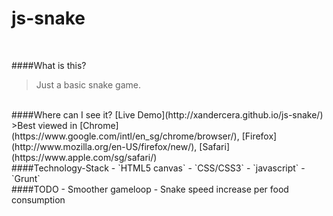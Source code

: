 js-snake
========
<br/>

####What is this?
>Just a basic snake game. 

<br/>
####Where can I see it?
[Live Demo](http://xandercera.github.io/js-snake/)
>Best viewed in [Chrome](https://www.google.com/intl/en_sg/chrome/browser/), [Firefox](http://www.mozilla.org/en-US/firefox/new/), [Safari](https://www.apple.com/sg/safari/)

<br/>
####Technology-Stack
- `HTML5 canvas`
- `CSS/CSS3`
- `javascript`
- `Grunt`

<br/>
####TODO
- Smoother gameloop
- Snake speed increase per food consumption
